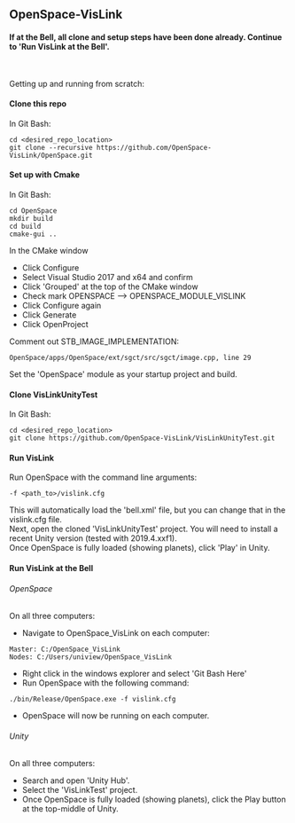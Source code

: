 ## OpenSpace-VisLink
#### If at the Bell, all clone and setup steps have been done already. Continue to 'Run VisLink at the Bell'.
<br>

Getting up and running from scratch:
#### Clone this repo
In Git Bash:
```
cd <desired_repo_location>
git clone --recursive https://github.com/OpenSpace-VisLink/OpenSpace.git
```
#### Set up with Cmake
In Git Bash:
```
cd OpenSpace
mkdir build
cd build
cmake-gui ..
```
In the CMake window
- Click Configure 
- Select Visual Studio 2017 and x64 and confirm
- Click 'Grouped' at the top of the CMake window
- Check mark OPENSPACE --> OPENSPACE_MODULE_VISLINK
- Click Configure again
- Click Generate
- Click OpenProject  

Comment out STB_IMAGE_IMPLEMENTATION:
```
OpenSpace/apps/OpenSpace/ext/sgct/src/sgct/image.cpp, line 29
```
Set the 'OpenSpace' module as your startup project and build.
#### Clone VisLinkUnityTest
In Git Bash:
```
cd <desired_repo_location>
git clone https://github.com/OpenSpace-VisLink/VisLinkUnityTest.git
```
#### Run VisLink
Run OpenSpace with the command line arguments:
```
-f <path_to>/vislink.cfg
```
This will automatically load the 'bell.xml' file, but you can change that in the vislink.cfg file.   
Next, open the cloned 'VisLinkUnityTest' project. You will need to install a recent Unity version (tested with 2019.4.xxf1).   
Once OpenSpace is fully loaded (showing planets), click 'Play' in Unity.   
#### Run VisLink at the Bell
###### OpenSpace
On all three computers:
- Navigate to OpenSpace_VisLink on each computer:
```
Master: C:/OpenSpace_VisLink
Nodes: C:/Users/uniview/OpenSpace_VisLink
```
- Right click in the windows explorer and select 'Git Bash Here'
- Run OpenSpace with the following command:
```
./bin/Release/OpenSpace.exe -f vislink.cfg
```
- OpenSpace will now be running on each computer.
###### Unity
On all three computers:
- Search and open 'Unity Hub'.
- Select the 'VisLinkTest' project.
- Once OpenSpace is fully loaded (showing planets), click the Play button at the top-middle of Unity.
